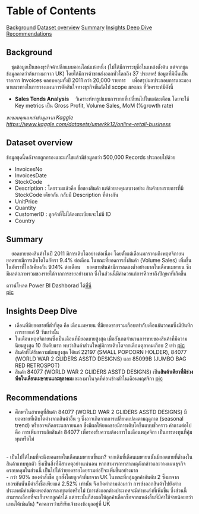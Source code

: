# Table of Contents
[Background](#Background)
[Dataset overview](#Dataset-overview)
[Summary](#Summary)
[Insights Deep Dive](#Insights-Deep-Dive)
[Recommendations](#Recommendations)

## Background <a name="Background"></a>
&emsp;ชุดข้อมูลเป็นของธุรกิจค้าปลีกแบบออนไลน์แห่งหนึ่ง (ไม่ได้มีการระบุชื่อในแหล่งตั้งต้น แต่จากชุดข้อมูลคาดว่าต้นทางมาจาก UK) โดยได้มีการค้าขายส่งออกทั่วโลกถึง 37 ประเทศ! ข้อมูลที่มีนั้นเป็นรายการ Invoices คลอบคลุมทั้งปี 2011 กว่า 20,000 รายการ
&emsp;เพื่อสรุปผลประกอบการและมองหาแนวทางในการวางแผนการตัดสินใจทางธุรกิจขั้นถัดไป scope areas ที่วิเคราะห์มีดังนี้
- **Sales Tends Analysis**
&emsp;วิเคราะห์หารูปแบบการขายที่เปลี่ยนไปในแต่ละเดือน โดยจะใช้ Key metrics เป็น Gross Profit, Volume Sales, MoM (%growth rate)

*ขอขอบคุณแหล่งข้อมูลจาก Kaggle https://www.kaggle.com/datasets/umerkk12/online-retail-business*

## Dataset overview <a name="Dataset-overview"></a>

ข้อมูลชุดนี้หลังจากถูกกรองและแก้ไขแล้วมีข้อมูลกว่า 500,000 Records ประกอบไปด้วย
- InvoicesNo
- InvoicesDate
- StockCode
- Description : โดยรวมแล้วคือ ชื่อของสินค้า แต่ด้วยเหตุผลบางอย่าง สินค้าบางรายการที่มี StockCode เดียวกัน กลับมี Description ที่ต่างกัน
- UnitPrice
- Quantity
- CustomerID : ลูกค้าที่ไม่ได้ลงทะเบียนจะไม่มี ID
- Country

## Summary <a name="Summary"></a>
&emsp;ยอดขายของสินค้าในปี 2011 มีการเติบโตอย่างต่อเนื่อง โดยตั้งแต่เดือนมกราคมถึงพฤศจิกายน ยอดขายมีการเติบโตในอัตรา 9.4% ต่อเดือน ในขณะที่ยอดการสั่งสินค้า (Volume Sales) เพิ่มขึ้นในอัตราที่ใกล้เคียงกัน 9.14% ต่อเดือน
&emsp;ยอดขายสินค้ามีการลดลงต่ำอย่างมากในเดือนเมษายน ซึ่งมีผลต่อภาพรวมของรายได้จากการขายอย่างมาก ซึ่งในส่วนนี้มีค่าควรแก่การศึกษาถึงปัญหาที่เกิดขึ้น

ดาวน์โหลด Power BI Dashborad ได้[ที่นี่](Retail/Retail.pbix)<br>
[pic](./Asset/Rank_Correlation.png)

## Insights Deep Dive <a name="Insights-Deep-Dive"></a>
- เดือนที่มียอดขายที่ต่ำที่สุด คือ เดือนเมษายน ที่มียอดขายรวมเกือบเท่ากับเดือนธันวาคมซึ่งมีบันทึกการขายแค่ 9 วันเท่านั้น
- ในเดือนพฤศจิกายนซึ่งเป็นเดือนที่มียอดขายสูงสุด เมื่อสังเกตจำนวนการขายของสินค้าที่มีความนิยมสูงสุด 10 อันดับแรก พบว่าสินค้าส่วนใหญ่มีการเติบโตจากเดือนตุลาคมเกือบ 2 เท่า
[pic]()
- สินค้าที่ได้รับความนิยมสูงสุด ได้แก่ 22197 (SMALL POPCORN HOLDER), 84077 (WORLD WAR 2 GLIDERS ASSTD DESIGNS) และ 85099B (JUMBO BAG RED RETROSPOT)
- สินค้า 84077 (WORLD WAR 2 GLIDERS ASSTD DESIGNS) เป็น**สินค้าเดียวที่มีช่วงพีคในเดือนเมษายนและตุลาคม**และลงมาในจุดที่ค่อนข้างต่ำในเดือนพฤศจิกา
[pic]()

## Recommendations <a name="Recommendations"></a>
- ศึกษาในสาเหตุที่สินค้า 84077 (WORLD WAR 2 GLIDERS ASSTD DESIGNS) มียอดขายที่เติบโตต่างจากสินค้าอื่น ๆ ซึ่งอาจเกิดจากการเปลี่ยนแปลงตามฤดูกาล (seasonal trend) หรืออาจเกิดกระแสภายนอก ซึ่งมีผลให้ยอดขายมีการเติบโตขึ้นแบบชั่วคราว คำถามต่อไปคือ การเพิ่มการผลิตสินค้า 84077 เพื่อรองรับความต้องการในเดือนพฤศจิกา เป็นการลงทุนที่คุ้มทุนหรือไม่
<br>
- เป็นไปได้ไหมที่จะดึงยอดขายในเดือนเมษายนขึ้นมา? จากเดิมที่เดือนเมษายนนั้นมียอดขายที่ต่ำลงในสินค้าแทบทุกตัว ซึ่งเป็นสิ่งที่มีสาเหตุอย่างแน่นอน หากสามารถหาสาเหตุดังกล่าวและวางแผนธุรกิจครอบคลุมในส่วนนี้ เป็นไปได้ว่ายอดขายโดยรวมต่อปีจะเพิ่มขึ้นอย่างมาก
<br>
- กว่า 90% ของคำสั่งซื้อ ถูกสั่งโดยลูกค้าที่มาจาก UK ในขณะที่กลุ่มลูกค้าอันดับ 2 ซึ่งมาจากเยอรมันนั้นมีคำสั่งซื้อเพียงแค่ 2.52% เท่านั้น จึงเกิดคำถามต่อมาว่า การส่งออกสินค้าไปยังต่างประเทศมีค่าเพียงพอต่อการลงทุนต่อหรือไม่ (การส่งออกต่างประเทศจะมีค่าขนส่งที่เพิ่มขึ้น ซึ่งส่วนนี้สามารถเลือกที่จะเก็บจากลูกค้าได้ แต่กระนั้นก็ส่งผลให้ลูกค้าเลือกซื้อจากแหล่งอื่นที่มีค่าใช้จ่ายน้อยกว่าแทนได้เช่นกัน)
*คาคการว่าบริษัทเจ้าของข้อมุลอยู่ที่ UK
